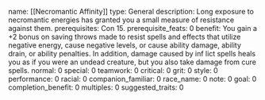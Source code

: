 name: [[Necromantic Affinity]]
type: General
description: Long exposure to necromantic energies has granted you a small measure of resistance against them.
prerequisites: Con 15.
prerequisite_feats: 0
benefit: You gain a +2 bonus on saving throws made to resist spells and effects that utilize negative energy, cause negative levels, or cause ability damage, ability drain, or ability penalties. In addition, damage caused by inf lict spells heals you as if you were an undead creature, but you also take damage from cure spells.
normal: 0
special: 0
teamwork: 0
critical: 0
grit: 0
style: 0
performance: 0
racial: 0
companion_familiar: 0
race_name: 0
note: 0
goal: 0
completion_benefit: 0
multiples: 0
suggested_traits: 0
